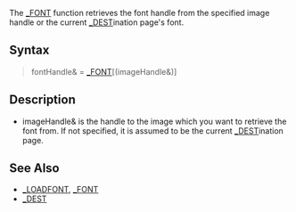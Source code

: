 The [_FONT](_FONT) function retrieves the font handle from the specified image handle or the current [_DEST](_DEST)ination page's font.

## Syntax

> fontHandle& = [_FONT](_FONT)[(imageHandle&)]

## Description

* imageHandle& is the handle to the image which you want to retrieve the font from. If not specified, it is assumed to be the current [_DEST](_DEST)ination page.

## See Also

* [_LOADFONT](_LOADFONT), [_FONT](_FONT)
* [_DEST](_DEST)

